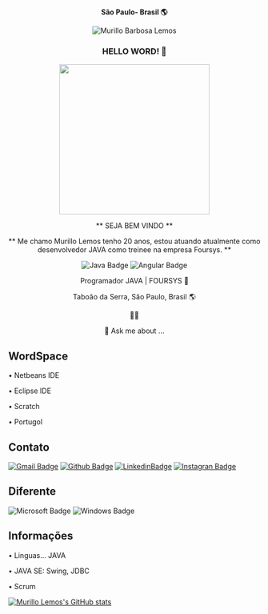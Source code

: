 <div align="center">
  
**São Paulo- Brasil :earth_americas:**

 <img src="https://komarev.com/ghpvc/?username=murilloble&label=Profile%20views&color=0e75b6&style=social" alt="Murillo Barbosa Lemos" />

### HELLO WORD! 👋

<img src="https://cdn.awsli.com.br/600x450/608/608801/produto/30230774/1b8436aaa9.jpg" width="300" height="300"/>

** SEJA BEM VINDO **

** Me chamo Murillo Lemos tenho 20 anos, estou atuando atualmente como desenvolvedor JAVA como treinee na empresa Foursys. **


  
![Java Badge](https://img.shields.io/badge/Java-ED8B00?style=for-the-badge&logo=java&logoColor=white)
![Angular Badge](https://img.shields.io/badge/Angular-DD0031?style=for-the-badge&logo=angular&logoColor=white)



Programador JAVA | FOURSYS 🌱

Taboão da Serra, São Paulo, Brasil 🌎

🍔🍕

💬 Ask me about ...
</div>

## WordSpace

• Netbeans IDE 

• Eclipse IDE 

• Scratch

• Portugol

## Contato

[![Gmail Badge](https://img.shields.io/badge/Microsoft_Outlook-0078D4?style=for-the-badge&logo=microsoft-outlook&logoColor=white)](mailto:murillo17000ble@hotmail.com)
[![Github Badge](https://img.shields.io/badge/GitHub-100000?style=for-the-badge&logo=github&logoColor=white)](https://github.com/murilloble)
[![LinkedinBadge](https://img.shields.io/badge/Linkedin-006699?style=for-the-badge&logo=linkedin&logoColor=white)](https://www.linkedin.com/in/murillo-barbosa-lemos-4173b21a1/)
[![Instagran Badge](https://img.shields.io/badge/Instagram-E4405F?style=for-the-badge&logo=instagram&logoColor=white)](https://www.instagram.com/mu_rillo/)


## Diferente
![Microsoft Badge](https://img.shields.io/badge/Microsoft-666666?style=for-the-badge&logo=microsoft&logoColor=white)
![Windows Badge](https://img.shields.io/badge/Windows-0078D6?style=for-the-badge&logo=windows&logoColor=white)

## Informações

• Linguas... JAVA

• JAVA SE: Swing, JDBC

• Scrum 

[![Murillo Lemos's GitHub stats](https://github-readme-stats.vercel.app/api?username=murilloble&hide=contribs,issues&show_icons=true)](https://github.com/murilloble)
